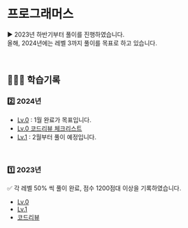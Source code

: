 # 프로그래머스

▶️ 2023년 하반기부터 풀이를 진행하였습니다. <br/> 올해, 2024년에는 레벨 3까지 풀이를 목표로 하고 있습니다.

<br/>

## 👩🏻‍💻 학습기록

### 2️⃣ 2024년

- [Lv.0](/프로그래머스/0/) : 1월 완료가 목표입니다.
- [Lv.0 코드리뷰 체크리스트](/프로그래머스/0/README.md)
- [Lv.1](/프로그래머스/1/) : 2월부터 풀이 예정입니다.

<br/>

### 1️⃣ 2023년

✅ 각 레벨 50% 씩 풀이 완료, 점수 1200점대 이상을 기록하였습니다.

- [Lv.0](/프로그래머스/Lv.0/)
- [Lv.1](/프로그래머스/Lv.1/)
- [코드리뷰](/프로그래머스/Review.md)
